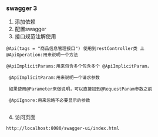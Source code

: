 ### swagger 3

1. 添加依赖
2. 配置swagger
3. 接口规范注解使用

``` 
@Api(tags = "商品信息管理接口") 使用到restController类 上
@ApiOperation:用来说明一个方法

@ApiImplicitParams:用来包含多个包含多个 @ApiImplicitParam，

 @ApiImplicitParam:用来说明一个请求参数 

 如果使用@Parameter来做说明，可以直接加到@RequestParam参数之前         

 @ApiIgnore:用来忽略不必要显示的参数
 
```
4. 访问页面
``` 
http://localhost:8080/swagger-ui/index.html
```
